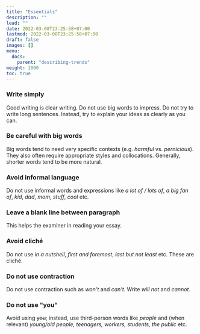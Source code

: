 ```yaml
---
title: "Essentials"
description: ""
lead: ""
date: 2022-03-08T23:25:58+07:00
lastmod: 2022-03-08T23:25:58+07:00
draft: false
images: []
menu:
  docs:
    parent: "describing-trends"
weight: 1000
toc: true
---
```


### Write simply

Good writing is clear writing. Do not use big words to impress. Do not try to write long sentences. Instead, try to explain your ideas as clearly as you can.

### Be careful with big words

Big words tend to need very specific contexts (e.g. _harmful_ vs. _pernicious_). They also often require appropriate styles and collocations. Generally, shorter words tend to be more natural.

### Avoid informal language

Do not use informal words and expressions like _a lot of / lots of_, _a big fan of_, _kid_, _dad_, _mom_, _stuff_, _cool_ etc.

### Leave a blank line between paragraph

This helps the examiner in reading your essay.

### Avoid cliché

Do not use _in a nutshell_, _first and foremost_, _last but not least_ etc. These are cliché.

### Do not use contraction

Do not use contraction such as _won't_ and _can't_. Write _will not_ and _cannot_.

### Do not use "you"

Avoid using ~~you~~; instead, use third-person words like _people_ and (when relevant) _young/old people, teenagers, workers, students, the public_ etc.